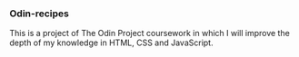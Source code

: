 ### Odin-recipes

This is a project of The Odin Project coursework in which I will improve the depth of my knowledge in HTML, CSS and JavaScript.